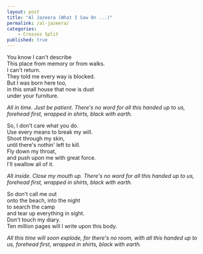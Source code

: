 ```yaml
---
layout: post
title: "Al Jazeera (What I Saw On ...)"
permalink: /al-jazeera/
categories:
    - Crosses Split
published: true
---
```


You know I can't describe  
This place from memory or from walks.  
I can't return.   
They told me every way is blocked.   
But I was born here too,  
in this small house that now is dust  
under your furniture.  

<i>
All in time. Just be patient.  
There's no word for all this handed up to us,  
forehead first, wrapped in shirts, black with earth.  
</i>

So, I don't care what you do.  
Use every means to break my will.  
Shoot through my skin,  
until there's nothin' left to kill.  
Fly down my throat,  
and push upon me with great force.  
I'll swallow all of it.  

<i>
All inside. Close my mouth up.  
There's no word for all this handed up to us,  
forehead first, wrapped in shirts, black with earth.  
</i>

So don't call me out  
onto the beach, into the night  
to search the camp  
and tear up everything in sight.  
Don't touch my diary.   
Ten million pages will I write
upon this body.

<i>
All this time will soon explode,  
for there's no room, with all this handed up to us,  
forehead first, wrapped in shirts, black with earth.  
</i>